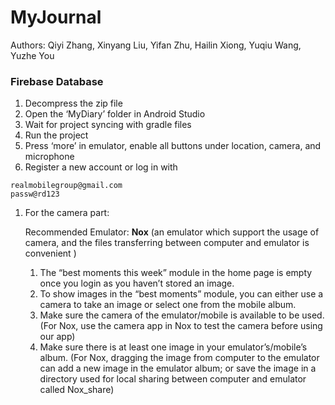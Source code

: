 # MyJournal
Authors: Qiyi Zhang, Xinyang Liu, Yifan Zhu, Hailin Xiong, Yuqiu Wang, Yuzhe You



### Firebase Database

1. Decompress the zip file
2. Open the ‘MyDiary’ folder in Android Studio
3. Wait for project syncing with gradle files
4. Run the project
5. Press ‘more’ in emulator, enable all buttons under location, camera, and microphone
6. Register a new account or log in with 

```
realmobilegroup@gmail.com
passw@rd123
```

1. For the camera part:

   Recommended Emulator: **Nox** (an emulator which support the usage of camera, and the files transferring between computer and emulator is convenient )

   1. The “best moments this week” module in the home page is empty once you login as you haven’t stored an image.
   2. To show images in the “best moments” module, you can either use a camera to take an image or select one from the mobile album.
   3. Make sure the camera of the emulator/mobile is available to be used. (For Nox, use the camera app in Nox to test the camera before using our app)
   4. Make sure there is at least one image in your emulator’s/mobile’s album. (For Nox, dragging the image from computer to the emulator can add a new image in the emulator album; or save the image in a directory used for local sharing between computer and emulator called Nox_share)

